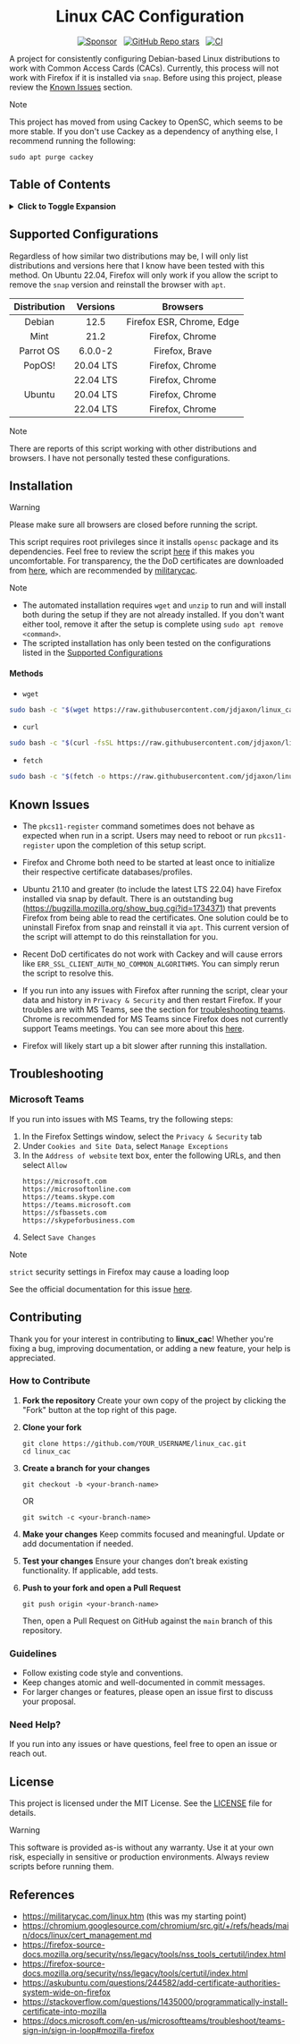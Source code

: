 <h1 align="center">Linux CAC Configuration</h1>

<p align='center'>
  <a href="https://github.com/sponsors/jdjaxon"><img alt="Sponsor" src="https://img.shields.io/badge/sponsor-30363D?style=flat&logo=GitHub-Sponsors&logoColor=#white" /></a>
  &nbsp;
  <a href="#"><img alt="GitHub Repo stars" src="https://img.shields.io/github/stars/jdjaxon/linux_cac?style=flat&labelColor=30363D&color=gray" /></a>
  &nbsp;
  <a href="#"><img alt="CI" src="https://github.com/jdjaxon/learn-cicd-starter/actions/workflows/ci.yml/badge.svg?" /></a>
</p>

A project for consistently configuring Debian-based Linux distributions to work with
Common Access Cards (CACs). Currently, this process will not work with Firefox if it
is installed via `snap`. Before using this project, please review the
[Known Issues](#known-issues) section.

> [!note]
> This project has moved from using Cackey to OpenSC, which seems to be
> more stable. If you don't use Cackey as a dependency of anything else,
> I recommend running the following:
> ```
> sudo apt purge cackey
> ```

## Table of Contents
<details>
<summary>
<b>Click to Toggle Expansion</b>
</summary>

1. [Supported Configurations](#supported-configurations)
1. [Installation](#installation)
   1. [Methods](#methods)
1. [Known Issues](#known-issues)
1. [Troubleshooting](#troubleshooting)
    1. [Microsoft Teams](#microsoft-teams)
1. [License](#license)
1. [References](#references)

</details>


## Supported Configurations

Regardless of how similar two distributions may be, I will only list
distributions and versions here that I know have been tested with this method.
On Ubuntu 22.04, Firefox will only work if you allow the script to remove the
`snap` version and reinstall the browser with `apt`.

| Distribution | Versions  | Browsers                  |
|    :-:       |    :-:    |       :-:                 |
| Debian       | 12.5      | Firefox ESR, Chrome, Edge |
| Mint         | 21.2      | Firefox, Chrome           |
| Parrot OS    | 6.0.0-2   | Firefox, Brave            |
| PopOS!       | 20.04 LTS | Firefox, Chrome           |
|              | 22.04 LTS | Firefox, Chrome           |
| Ubuntu       | 20.04 LTS | Firefox, Chrome           |
|              | 22.04 LTS | Firefox, Chrome           |

> [!note]
> There are reports of this script working with other distributions and
> browsers. I have not personally tested these configurations.


## Installation
> [!warning]
>  Please make sure all browsers are closed before running the script.

This script requires root privileges since it installs `opensc` package and
its dependencies. Feel free to review the script
[here](https://raw.githubusercontent.com/jdjaxon/linux_cac/main/cac_setup.sh)
if this makes you uncomfortable. For transparency, the
the DoD certificates are downloaded from
[here](https://militarycac.com/maccerts/AllCerts.zip), which are
recommended by [militarycac](https://militarycac.com).

> [!note]
> - The automated installation requires `wget` and `unzip` to run and will
>  install both during the setup if they are not already installed. If you don't
>  want either tool, remove it after the setup is complete using `sudo apt remove <command>`.
> - The scripted installation has only been tested on the configurations listed in the
>  [Supported Configurations](#supported-configurations)


#### Methods
- `wget`
```bash
sudo bash -c "$(wget https://raw.githubusercontent.com/jdjaxon/linux_cac/main/cac_setup.sh -O -)"
```

- `curl`
```bash
sudo bash -c "$(curl -fsSL https://raw.githubusercontent.com/jdjaxon/linux_cac/main/cac_setup.sh)"
```

- `fetch`
```bash
sudo bash -c "$(fetch -o https://raw.githubusercontent.com/jdjaxon/linux_cac/main/cac_setup.sh)"
```

## Known Issues
- The `pkcs11-register` command sometimes does not behave as expected when run
  in a script. Users may need to reboot or run `pkcs11-register` upon the
  completion of this setup script.

- Firefox and Chrome both need to be started at least once to initialize their
  respective certificate databases/profiles.

- Ubuntu 21.10 and greater (to include the latest LTS 22.04) have Firefox
  installed via snap by default. There is an outstanding bug
  (https://bugzilla.mozilla.org/show_bug.cgi?id=1734371) that prevents Firefox
  from being able to read the certificates. One solution could be to uninstall
  Firefox from snap and reinstall it via `apt`. This current version of the
  script will attempt to do this reinstallation for you.

- Recent DoD certificates do not work with Cackey and will cause errors like
  `ERR_SSL_CLIENT_AUTH_NO_COMMON_ALGORITHMS`. You can simply rerun the script
  to resolve this.

- If you run into any issues with Firefox after running the script, clear your
  data and history in `Privacy & Security` and then restart Firefox. If your
  troubles are with MS Teams, see the section for [troubleshooting
  teams](#microsoft-teams). Chrome is recommended for MS Teams since Firefox
  does not currently support Teams meetings. You can see more about this
  [here](https://support.microsoft.com/en-us/office/join-a-teams-meeting-on-an-unsupported-browser-daafdd3c-ac7a-4855-871b-9113bad15907).

- Firefox will likely start up a bit slower after running this installation.


## Troubleshooting
### Microsoft Teams
If you run into issues with MS Teams, try the following steps:
1. In the Firefox Settings window, select the `Privacy & Security` tab
2. Under `Cookies and Site Data`, select `Manage Exceptions`
3. In the `Address of website` text box, enter the following URLs, and then select `Allow`
    ```
    https://microsoft.com
    https://microsoftonline.com
    https://teams.skype.com
    https://teams.microsoft.com
    https://sfbassets.com
    https://skypeforbusiness.com
    ```
4. Select `Save Changes`

> [!note]
> `strict` security settings in Firefox may cause a loading loop

See the official documentation for this issue
[here](https://docs.microsoft.com/en-us/microsoftteams/troubleshoot/teams-sign-in/sign-in-loop#mozilla-firefox).


## Contributing
Thank you for your interest in contributing to **linux_cac**! Whether you're fixing a bug, improving documentation, or adding a new feature, your help is appreciated.

### How to Contribute
1. **Fork the repository**
   Create your own copy of the project by clicking the "Fork" button at the top right of this page.

2. **Clone your fork**
   ```
   git clone https://github.com/YOUR_USERNAME/linux_cac.git
   cd linux_cac
   ```

3. **Create a branch for your changes**
   ```
   git checkout -b <your-branch-name>
   ```
   OR
   ```
   git switch -c <your-branch-name>
   ```

5. **Make your changes**
   Keep commits focused and meaningful. Update or add documentation if needed.

6. **Test your changes**
   Ensure your changes don’t break existing functionality. If applicable, add tests.

7. **Push to your fork and open a Pull Request**
   ```
   git push origin <your-branch-name>
   ```
   Then, open a Pull Request on GitHub against the `main` branch of this repository.

### Guidelines
- Follow existing code style and conventions.
- Keep changes atomic and well-documented in commit messages.
- For larger changes or features, please open an issue first to discuss your proposal.

### Need Help?
If you run into any issues or have questions, feel free to open an issue or reach out.


## License
This project is licensed under the MIT License.
See the [LICENSE](./LICENSE) file for details.

> [!warning]
> This software is provided as-is without any warranty.
> Use it at your own risk, especially in sensitive or production environments.
> Always review scripts before running them.



## References
- https://militarycac.com/linux.htm (this was my starting point)
- https://chromium.googlesource.com/chromium/src.git/+/refs/heads/main/docs/linux/cert_management.md
- https://firefox-source-docs.mozilla.org/security/nss/legacy/tools/nss_tools_certutil/index.html
- https://firefox-source-docs.mozilla.org/security/nss/legacy/tools/certutil/index.html
- https://askubuntu.com/questions/244582/add-certificate-authorities-system-wide-on-firefox
- https://stackoverflow.com/questions/1435000/programmatically-install-certificate-into-mozilla
- https://docs.microsoft.com/en-us/microsoftteams/troubleshoot/teams-sign-in/sign-in-loop#mozilla-firefox

